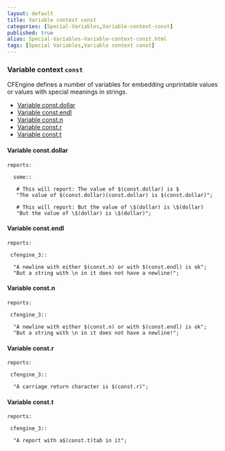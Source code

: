 ```yaml
---
layout: default
title: Variable context const
categories: [Special-Variables,Variable-context-const]
published: true
alias: Special-Variables-Variable-context-const.html
tags: [Special Variables,Variable context const]
---
```


### Variable context `const`

  

CFEngine defines a number of variables for embedding unprintable values
or values with special meanings in strings.

-   [Variable const.dollar](#Variable-const_002edollar)
-   [Variable const.endl](#Variable-const_002eendl)
-   [Variable const.n](#Variable-const_002en)
-   [Variable const.r](#Variable-const_002er)
-   [Variable const.t](#Variable-const_002et)

#### Variable const.dollar

  

```cf3
reports:

  some::

   # This will report: The value of $(const.dollar) is $
   "The value of $(const.dollar)(const.dollar) is $(const.dollar)";

   # This will report: But the value of \$(dollar) is \$(dollar)
   "But the value of \$(dollar) is \$(dollar)";
```

#### Variable const.endl

  

```cf3
reports:

 cfengine_3::

  "A newline with either $(const.n) or with $(const.endl) is ok";
  "But a string with \n in it does not have a newline!";
```

#### Variable const.n

  

```cf3
reports:

 cfengine_3::

  "A newline with either $(const.n) or with $(const.endl) is ok";
  "But a string with \n in it does not have a newline!";
```

#### Variable const.r

  

```cf3
reports:

 cfengine_3::

  "A carriage return character is $(const.r)";
```

#### Variable const.t

  

```cf3
reports:

 cfengine_3::

  "A report with a$(const.t)tab in it";
```
